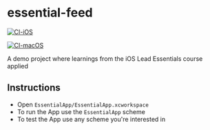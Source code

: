 # essential-feed

[![CI-iOS](https://github.com/dantish/essential-feed/actions/workflows/CI-iOS.yml/badge.svg)](https://github.com/dantish/essential-feed/actions/workflows/CI-iOS.yml)

[![CI-macOS](https://github.com/dantish/essential-feed/actions/workflows/CI-macOS.yml/badge.svg)](https://github.com/dantish/essential-feed/actions/workflows/CI-macOS.yml)

A demo project where learnings from the iOS Lead Essentials course applied

## Instructions
- Open `EssentialApp/EssentialApp.xcworkspace`
- To run the App use the `EssentialApp` scheme
- To test the App use any scheme you're interested in
